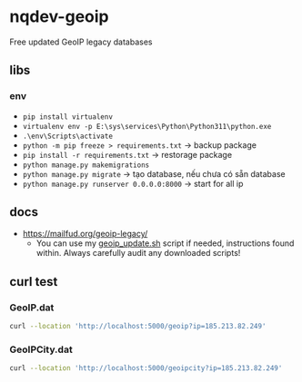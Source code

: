 # nqdev-geoip

Free updated GeoIP legacy databases

## libs

### env

-   `pip install virtualenv`
-   `virtualenv env -p E:\sys\services\Python\Python311\python.exe`
-   `.\env\Scripts\activate`
-   `python -m pip freeze > requirements.txt` -> backup package
-   `pip install -r requirements.txt` -> restorage package
-   `python manage.py makemigrations`
-   `python manage.py migrate` -> tạo database, nếu chưa có sẵn database
-   `python manage.py runserver 0.0.0.0:8000` -> start for all ip

## docs

-   https://mailfud.org/geoip-legacy/
    -   You can use my [geoip_update.sh](https://mailfud.org/geoip-legacy/geoip_update.sh) script if needed, instructions found within. Always carefully audit any downloaded scripts!

## curl test

### GeoIP.dat

```bash
curl --location 'http://localhost:5000/geoip?ip=185.213.82.249'
```

### GeoIPCity.dat

```bash
curl --location 'http://localhost:5000/geoipcity?ip=185.213.82.249'
```
